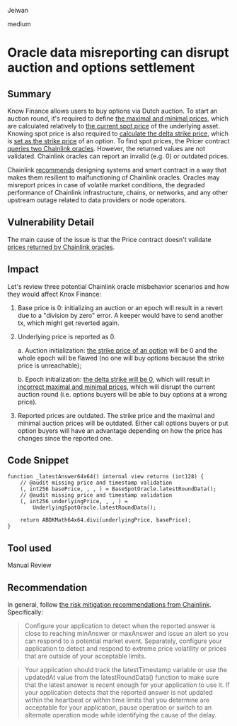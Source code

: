 Jeiwan

medium

# Oracle data misreporting can disrupt auction and options settlement

## Summary
Know Finance allows users to buy options via Dutch auction. To start an auction round, it's required to define [the maximal and minimal prices](https://github.com/sherlock-audit/2022-09-knox/blob/main/knox-contracts/contracts/vault/VaultInternal.sol#L612-L628), which are calculated relatively to [the current spot price](https://github.com/sherlock-audit/2022-09-knox/blob/main/knox-contracts/contracts/vault/VaultInternal.sol#L580) of the underlying asset. Knowing spot price is also required to [calculate the delta strike price](https://github.com/sherlock-audit/2022-09-knox/blob/main/knox-contracts/contracts/pricer/Pricer.sol#L84), which is [set as the strike price](https://github.com/sherlock-audit/2022-09-knox/blob/main/knox-contracts/contracts/vault/VaultInternal.sol#L459-L461) of an option. To find spot prices, the Pricer contract [queries two Chainlink oracles](https://github.com/sherlock-audit/2022-09-knox/blob/main/knox-contracts/contracts/pricer/PricerInternal.sol#L49-L55).  However, the returned values are not validated. Chainlink oracles can report an invalid (e.g. 0) or outdated prices.

Chainlink [recommends](https://docs.chain.link/docs/data-feeds/selecting-data-feeds/#risk-mitigation) designing systems and smart contract in a way that makes them resilient to malfunctioning of Chainlink oracles. Oracles may misreport prices in case of volatile market conditions, the degraded performance of Chainlink infrastructure, chains, or networks, and any other upstream outage related to data providers or node operators.
## Vulnerability Detail
The main cause of the issue is that the Price contract doesn't validate [prices returned by Chainlink oracles](https://github.com/sherlock-audit/2022-09-knox/blob/main/knox-contracts/contracts/pricer/PricerInternal.sol#L49-L55).
## Impact
Let's review three potential Chainlink oracle misbehavior scenarios and how they would affect Knox Finance:
1. Base price is 0: initializing an auction or an epoch will result in a revert due to a "division by zero" error. A keeper would have to send another tx, which might get reverted again.
1. Underlying price is reported as 0.

    a. Auction initialization: [the strike price of an option](https://github.com/sherlock-audit/2022-09-knox/blob/main/knox-contracts/contracts/vault/VaultInternal.sol#L460-L461) will be 0 and the whole epoch will be flawed (no one will buy options because the strike price is unreachable);

    b. Epoch initialization: [the delta strike will be 0](https://github.com/sherlock-audit/2022-09-knox/blob/main/knox-contracts/contracts/vault/VaultInternal.sol#L572-L577), which will result in [incorrect maximal and minimal prices](https://github.com/sherlock-audit/2022-09-knox/blob/main/knox-contracts/contracts/vault/VaultInternal.sol#L613-L628), which will disrupt the current auction round (i.e. options buyers will be able to buy options at a wrong price).

1. Reported prices are outdated. The strike price and the maximal and minimal auction prices will be outdated. Either call options buyers or put option buyers will have an advantage depending on how the price has changes since the reported one.
## Code Snippet
```solidity
function _latestAnswer64x64() internal view returns (int128) {
    // @audit missing price and timestamp validation
    (, int256 basePrice, , , ) = BaseSpotOracle.latestRoundData();
    // @audit missing price and timestamp validation
    (, int256 underlyingPrice, , , ) =
        UnderlyingSpotOracle.latestRoundData();

    return ABDKMath64x64.divi(underlyingPrice, basePrice);
}
```
## Tool used
Manual Review

## Recommendation
In general, follow [the risk mitigation recommendations from Chainlink](https://docs.chain.link/docs/data-feeds/selecting-data-feeds/#risk-mitigation). Specifically:
> Configure your application to detect when the reported answer is close to reaching minAnswer or maxAnswer and issue an alert so you can respond to a potential market event. Separately, configure your application to detect and respond to extreme price volatility or prices that are outside of your acceptable limits.

> Your application should track the latestTimestamp variable or use the updatedAt value from the latestRoundData() function to make sure that the latest answer is recent enough for your application to use it. If your application detects that the reported answer is not updated within the heartbeat or within time limits that you determine are acceptable for your application, pause operation or switch to an alternate operation mode while identifying the cause of the delay.